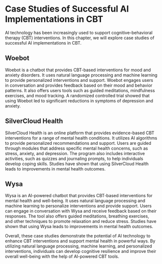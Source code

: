 Case Studies of Successful AI Implementations in CBT
==========================================================================================================

AI technology has been increasingly used to support cognitive-behavioral therapy (CBT) interventions. In this chapter, we will explore case studies of successful AI implementations in CBT.

Woebot
------

Woebot is a chatbot that provides CBT-based interventions for mood and anxiety disorders. It uses natural language processing and machine learning to provide personalized interventions and support. Woebot engages users in conversation and provides feedback based on their mood and behavior patterns. It also offers users tools such as guided meditations, mindfulness exercises, and mood tracking. A randomized controlled trial showed that using Woebot led to significant reductions in symptoms of depression and anxiety.

SilverCloud Health
------------------

SilverCloud Health is an online platform that provides evidence-based CBT interventions for a range of mental health conditions. It utilizes AI algorithms to provide personalized recommendations and support. Users are guided through modules that address specific mental health concerns, such as stress, anxiety, and depression. The program also includes interactive activities, such as quizzes and journaling prompts, to help individuals develop coping skills. Studies have shown that using SilverCloud Health leads to improvements in mental health outcomes.

Wysa
----

Wysa is an AI-powered chatbot that provides CBT-based interventions for mental health and well-being. It uses natural language processing and machine learning to personalize interventions and provide support. Users can engage in conversation with Wysa and receive feedback based on their responses. The tool also offers guided meditations, breathing exercises, and other techniques to promote relaxation and reduce stress. Studies have shown that using Wysa leads to improvements in mental health outcomes.

Overall, these case studies demonstrate the potential of AI technology to enhance CBT interventions and support mental health in powerful ways. By utilizing natural language processing, machine learning, and personalized interventions, individuals can develop cognitive resilience and improve their overall well-being with the help of AI-powered CBT tools.
